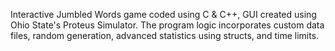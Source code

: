 Interactive Jumbled Words game coded using C & C++, GUI created using Ohio State's Proteus Simulator. The program logic incorporates custom data files, random generation, advanced statistics using structs, and time limits.
